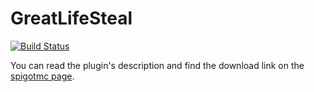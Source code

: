 # GreatLifeSteal
[![Build Status](https://img.shields.io/github/workflow/status/zrdzn/LovelyDrop/LovelyDrop%20Build)](https://github.com/zrdzn/LovelyDrop/actions/workflows/build.yml)

You can read the plugin's description and find the download link on the [spigotmc page](https://www.spigotmc.org/resources/great-lifesteal-life-steal-system-for-smp-servers.102206/).